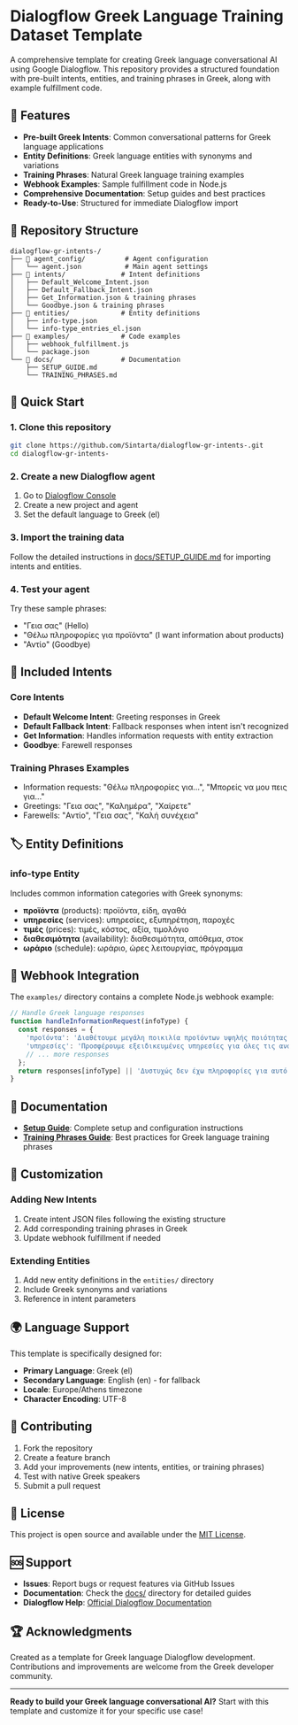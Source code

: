 # Dialogflow Greek Language Training Dataset Template

A comprehensive template for creating Greek language conversational AI using Google Dialogflow. This repository provides a structured foundation with pre-built intents, entities, and training phrases in Greek, along with example fulfillment code.

## 🚀 Features

- **Pre-built Greek Intents**: Common conversational patterns for Greek language applications
- **Entity Definitions**: Greek language entities with synonyms and variations
- **Training Phrases**: Natural Greek language training examples
- **Webhook Examples**: Sample fulfillment code in Node.js
- **Comprehensive Documentation**: Setup guides and best practices
- **Ready-to-Use**: Structured for immediate Dialogflow import

## 📁 Repository Structure

```
dialogflow-gr-intents-/
├── 📁 agent_config/          # Agent configuration
│   └── agent.json           # Main agent settings
├── 📁 intents/              # Intent definitions
│   ├── Default_Welcome_Intent.json
│   ├── Default_Fallback_Intent.json
│   ├── Get_Information.json & training phrases
│   └── Goodbye.json & training phrases
├── 📁 entities/             # Entity definitions
│   ├── info-type.json
│   └── info-type_entries_el.json
├── 📁 examples/             # Code examples
│   ├── webhook_fulfillment.js
│   └── package.json
└── 📁 docs/                 # Documentation
    ├── SETUP_GUIDE.md
    └── TRAINING_PHRASES.md
```

## 🏁 Quick Start

### 1. Clone this repository
```bash
git clone https://github.com/Sintarta/dialogflow-gr-intents-.git
cd dialogflow-gr-intents-
```

### 2. Create a new Dialogflow agent
1. Go to [Dialogflow Console](https://dialogflow.cloud.google.com/)
2. Create a new project and agent
3. Set the default language to Greek (el)

### 3. Import the training data
Follow the detailed instructions in [docs/SETUP_GUIDE.md](docs/SETUP_GUIDE.md) for importing intents and entities.

### 4. Test your agent
Try these sample phrases:
- "Γεια σας" (Hello)
- "Θέλω πληροφορίες για προϊόντα" (I want information about products)
- "Αντίο" (Goodbye)

## 🎯 Included Intents

### Core Intents
- **Default Welcome Intent**: Greeting responses in Greek
- **Default Fallback Intent**: Fallback responses when intent isn't recognized
- **Get Information**: Handles information requests with entity extraction
- **Goodbye**: Farewell responses

### Training Phrases Examples
- Information requests: "Θέλω πληροφορίες για...", "Μπορείς να μου πεις για..."
- Greetings: "Γεια σας", "Καλημέρα", "Χαίρετε"
- Farewells: "Αντίο", "Γεια σας", "Καλή συνέχεια"

## 🏷️ Entity Definitions

### info-type Entity
Includes common information categories with Greek synonyms:
- **προϊόντα** (products): προϊόντα, είδη, αγαθά
- **υπηρεσίες** (services): υπηρεσίες, εξυπηρέτηση, παροχές
- **τιμές** (prices): τιμές, κόστος, αξία, τιμολόγιο
- **διαθεσιμότητα** (availability): διαθεσιμότητα, απόθεμα, στοκ
- **ωράριο** (schedule): ωράριο, ώρες λειτουργίας, πρόγραμμα

## 🔧 Webhook Integration

The `examples/` directory contains a complete Node.js webhook example:

```javascript
// Handle Greek language responses
function handleInformationRequest(infoType) {
  const responses = {
    'προϊόντα': 'Διαθέτουμε μεγάλη ποικιλία προϊόντων υψηλής ποιότητας.',
    'υπηρεσίες': 'Προσφέρουμε εξειδικευμένες υπηρεσίες για όλες τις ανάγκες σας.',
    // ... more responses
  };
  return responses[infoType] || 'Δυστυχώς δεν έχω πληροφορίες για αυτό που ζητάτε.';
}
```

## 📖 Documentation

- **[Setup Guide](docs/SETUP_GUIDE.md)**: Complete setup and configuration instructions
- **[Training Phrases Guide](docs/TRAINING_PHRASES.md)**: Best practices for Greek language training phrases

## 🎨 Customization

### Adding New Intents
1. Create intent JSON files following the existing structure
2. Add corresponding training phrases in Greek
3. Update webhook fulfillment if needed

### Extending Entities
1. Add new entity definitions in the `entities/` directory
2. Include Greek synonyms and variations
3. Reference in intent parameters

## 🌍 Language Support

This template is specifically designed for:
- **Primary Language**: Greek (el)
- **Secondary Language**: English (en) - for fallback
- **Locale**: Europe/Athens timezone
- **Character Encoding**: UTF-8

## 🤝 Contributing

1. Fork the repository
2. Create a feature branch
3. Add your improvements (new intents, entities, or training phrases)
4. Test with native Greek speakers
5. Submit a pull request

## 📄 License

This project is open source and available under the [MIT License](LICENSE).

## 🆘 Support

- **Issues**: Report bugs or request features via GitHub Issues
- **Documentation**: Check the [docs/](docs/) directory for detailed guides
- **Dialogflow Help**: [Official Dialogflow Documentation](https://cloud.google.com/dialogflow/docs/)

## 🏆 Acknowledgments

Created as a template for Greek language Dialogflow development. Contributions and improvements are welcome from the Greek developer community.

---

**Ready to build your Greek language conversational AI?** Start with this template and customize it for your specific use case!
